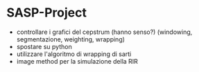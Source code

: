 # SASP-Project

- controllare i grafici del cepstrum (hanno senso?) (windowing, segmentazione, weighting, wrapping)
- spostare su python
- utilizzare l'algoritmo di wrapping di sarti
- image method per la simulazione della RIR
